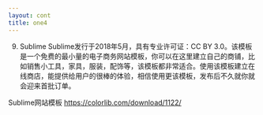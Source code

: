 ```yaml
---
layout: cont
title: one4
---
```


9. Sublime
Sublime发行于2018年5月，具有专业许可证：CC BY 3.0。该模板是一个免费的最小量的电子商务网站模板，你可以在这里建立自己的商铺，比如销售小工具，家具，服装，配饰等，该模板都非常适合。使用该模板建立在线商店，能提供给用户的很棒的体验，相信使用更该模板，发布后不久就你就会迎来首批订单。

 Sublime网站模板
https://colorlib.com/download/1122/